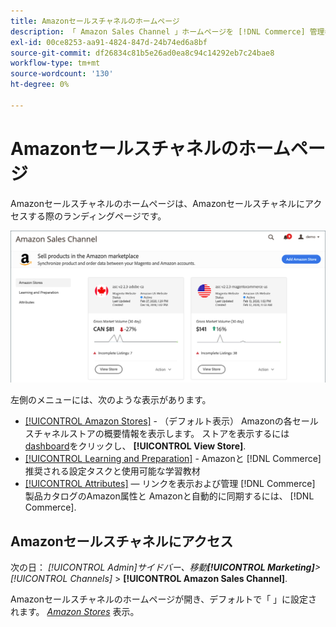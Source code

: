 ```yaml
---
title: Amazonセールスチャネルのホームページ
description: 「 Amazon Sales Channel 」ホームページを [!DNL Commerce] 管理者による [!DNL Amazon Marketplace] リストとアクティビティ。
exl-id: 00ce8253-aa91-4824-847d-24b74ed6a8bf
source-git-commit: df26834c81b5e26ad0ea8c94c14292eb7c24bae8
workflow-type: tm+mt
source-wordcount: '130'
ht-degree: 0%

---
```


# Amazonセールスチャネルのホームページ

Amazonセールスチャネルのホームページは、Amazonセールスチャネルにアクセスする際のランディングページです。

![Amazonセールスチャネルのホームページ](assets/amazon-sales-channel-home-tabs.png)

左側のメニューには、次のような表示があります。

- [[!UICONTROL Amazon Stores]](./managing-stores.md) - （デフォルト表示） Amazonの各セールスチャネルストアの概要情報を表示します。 ストアを表示するには [dashboard](./amazon-store-dashboard.md)をクリックし、 **[!UICONTROL View Store]**.
- [[!UICONTROL Learning and Preparation]](./learning-preparation.md) - Amazonと [!DNL Commerce] 推奨される設定タスクと使用可能な学習教材
- [[!UICONTROL Attributes]](./managing-attributes.md)  — リンクを表示および管理 [!DNL Commerce] 製品カタログのAmazon属性と Amazonと自動的に同期するには、 [!DNL Commerce].

## Amazonセールスチャネルにアクセス

次の日： _[!UICONTROL Admin]_サイドバー、移動&#x200B;**[!UICONTROL Marketing]**>_[!UICONTROL Channels]_ > **[!UICONTROL Amazon Sales Channel]**.

Amazonセールスチャネルのホームページが開き、デフォルトで「 」に設定されます。 [_Amazon Stores_](./managing-stores.md) 表示。
